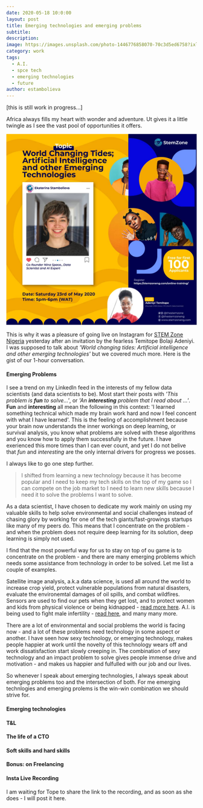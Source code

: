 ```yaml
---
date: 2020-05-18 10:0:00
layout: post
title: Emerging technologies and emerging problems
subtitle:
description: 
image: https://images.unsplash.com/photo-1446776858070-70c3d5ed6758?ixlib=rb-1.2.1&ixid=eyJhcHBfaWQiOjEyMDd9&auto=format&fit=crop&w=600&q=60
category: work
tags:
  - A.I.
  - spce tech
  - emerging technologies
  - future
author: estambolieva
---
```


[this is still work in progress...]

Africa always fills my heart with wonder and adventure. Ut gives it a little twingle as I see the vast pool of opportunities it offers. 

![I for STEM Zone Nigeria](https://github.com/estambolieva/estambolieva.github.io/blob/master/assets/img/uploads/my_week/I_for_STEM_Nigeria.jpg)


This is why it was a pleasure of going live on Instagram for [STEM Zone Nigeria](https://stemzoneng.com/) yesterday after an invitation by the fearless Temitope Bolaji Adeniyi. I was supposed to talk about *'World changing tides: Artificial intelligence and other emerging technologies'* but we covered much more. Here is the gist of our 1-hour conversation. 

#### Emerging Problems

I see a trend on my LinkedIn feed in the interests of my fellow data scientists (and data scientists to be). Most start their posts with *'This problem is **fun** to solve...'*, or *'An **interesting** problem that I read about ...'*. **Fun** and **interesting** all mean the following in this context: 'I learned something technical which made my brain work hard and now I feel concent with what I have learned'. This is the feeling of accomplishment because your brain now understands the inner workings on deep learning, or survival analysis, you know what problems are solved with these algorithms and you know how to apply them successfully in the future. I have exerienced this more times than I can ever count, and yet I do not belive that *fun* and *interesting* are the only internal drivers for progress we posses. 

I always like to go one step further.

> I shifted from learning a new technology because it has become popular and I need to keep my tech skills on the top of my game so I can compete on the job market to I need to learn new skills because I need it to solve the problems I want to solve. 

As a data scientist, I have chosen to dedicate my work mainly on using my valuable skills to help solve environmental and social challenges instead of chasing glory by working for one of the tech giants/fast-growings startups like many of my peers do. This means that I concentrate on the problem - and when the problem does not require deep learning for its solution, deep learning is simply not used. 

I find that the most powerful way for us to stay on top of ou game is to concentrate on the problem - and there are many emerging problems which needs some assistance from technology in order to be solved. Let me list a couple of examples. 

Satellite image analysis, a.k.a data science, is used all around the world to increase crop yield, protect vulnerable populations from natural disasters, evaluate the environemtal damages of oil spills, and combat wildfires. Sensors are used to find our pets when they get lost, and to protect women and kids from physical violence or being kidnapped - [read more here](https://revolar.com/). A.I. is being used to fight male infertility - [read here](https://www.globaltimes.cn/content/1154483.shtml), and many many more.

There are a lot of environmental and social problems the world is facing now - and a lot of these problems need technology in some aspect or another. I have seen how sexy technology, or emerging technology, makes people happier at work until the novelty of this technology wears off and work dissatisfaction start slowly creeping in. The combination of sexy technology and an impact problem to solve gives people immense drive and motivation - and makes us happier and fulfulled with our job and our lives.

So whenever I speak about emerging technologies, I always speak about emerging problems too and the intersection of both. For me emerging technlogies and emerging prolems is the win-win combination we should strive for.


#### Emerging technologies


#### T&L

#### The life of a CTO

#### Soft skills and hard skills

#### Bonus: on Freelancing

#### Insta Live Recording

I am waiting for Tope to share the link to the recording, and as soon as she does - I will post it here. 